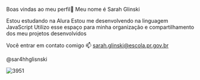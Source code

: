Boas vindas ao meu perfil💋
Meu nome é Sarah Glinski

Estou estudando na Alura
Estou me desenvolvendo na linguagem JavaScript
Utilizo esse espaço para minha organização e compartilhamento dos meu projetos desenvolvidos

Você entrar em contato comigo 📫
sarah.glinski@escola.pr.gov.br

@sar4hhglisnski

![3951](https://github.com/sarahcura/sarahcura/assets/145689095/a92f4e0b-2823-4bea-9c5c-869a72aa032c)
